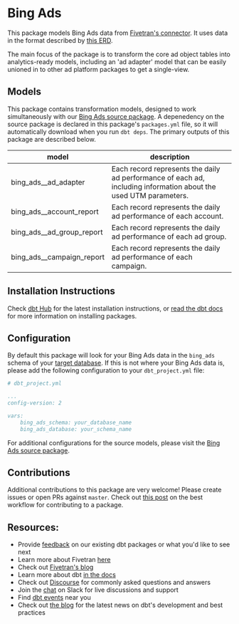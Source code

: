 # Bing Ads 

This package models Bing Ads data from [Fivetran's connector](https://fivetran.com/docs/applications/microsoft-advertising). It uses data in the format described by [this ERD](https://docs.google.com/presentation/d/1xNeRCtU5dNVy01kTjE-ydX_BLoRDgKZOHGci1vUKDFg/edit).

The main focus of the package is to transform the core ad object tables into analytics-ready models, including an 'ad adapter' model that can be easily unioned in to other ad platform packages to get a single-view.

## Models

This package contains transformation models, designed to work simultaneously with our [Bing Ads source package](https://github.com/fivetran/dbt_bing_ads_source). A depenedency on the source package is declared in this package's `packages.yml` file, so it will automatically download when you run `dbt deps`. The primary outputs of this package are described below.

| **model**                 | **description**                                                                                                  |
| ------------------------- | ---------------------------------------------------------------------------------------------------------------- |
| bing_ads__ad_adapter      | Each record represents the daily ad performance of each ad, including information about the used UTM parameters. |
| bing_ads__account_report  | Each record represents the daily ad performance of each account.                                                 |
| bing_ads__ad_group_report | Each record represents the daily ad performance of each ad group.                                                |
| bing_ads__campaign_report | Each record represents the daily ad performance of each campaign.                                                |

## Installation Instructions
Check [dbt Hub](https://hub.getdbt.com/) for the latest installation instructions, or [read the dbt docs](https://docs.getdbt.com/docs/package-management) for more information on installing packages.

## Configuration
By default this package will look for your Bing Ads data in the `bing_ads` schema of your [target database](https://docs.getdbt.com/docs/running-a-dbt-project/using-the-command-line-interface/configure-your-profile). If this is not where your Bing Ads data is, please add the following configuration to your `dbt_project.yml` file:

```yml
# dbt_project.yml

...
config-version: 2

vars:
    bing_ads_schema: your_database_name
    bing_ads_database: your_schema_name 
```

For additional configurations for the source models, please visit the [Bing Ads source package](https://github.com/fivetran/dbt_bing_ads_source).

## Contributions

Additional contributions to this package are very welcome! Please create issues or open PRs against `master`. Check out [this post](https://discourse.getdbt.com/t/contributing-to-a-dbt-package/657) on the best workflow for contributing to a package.

## Resources:
- Provide [feedback](https://www.surveymonkey.com/r/DQ7K7WW) on our existing dbt packages or what you'd like to see next
- Learn more about Fivetran [here](https://fivetran.com/docs)
- Check out [Fivetran's blog](https://fivetran.com/blog)
- Learn more about dbt [in the docs](https://docs.getdbt.com/docs/introduction)
- Check out [Discourse](https://discourse.getdbt.com/) for commonly asked questions and answers
- Join the [chat](http://slack.getdbt.com/) on Slack for live discussions and support
- Find [dbt events](https://events.getdbt.com) near you
- Check out [the blog](https://blog.getdbt.com/) for the latest news on dbt's development and best practices
